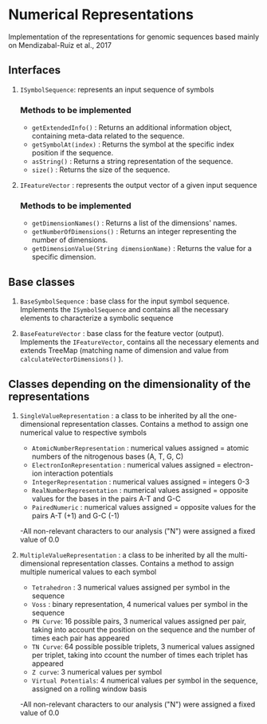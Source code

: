 # Numerical Representations
Implementation of the representations for genomic sequences based mainly on Mendizabal-Ruiz et al., 2017
## Interfaces
1. `ISymbolSequence`: represents an input sequence of symbols
    ### Methods to be implemented
    - `getExtendedInfo()` : Returns an additional information object, containing meta-data related to the sequence.
    - `getSymbolAt(index)` : Returns the symbol at the specific index position if the sequence.
    - `asString()` :  Returns a string representation of the sequence.
    - `size()` : Returns the size of the sequence.
 
 2. `IFeatureVector` : represents the output vector of a given input sequence
    ### Methods to be implemented
    - `getDimensionNames()` : Returns a list of the dimensions' names.
    - `getNumberOfDimensions()` : Returns an integer representing the number of dimensions.
    - `getDimensionValue(String dimensionName)` : Returns the value for a specific dimension.

## Base classes
1. `BaseSymbolSequence` : base class for the input symbol sequence. Implements the `ISymbolSequence` and contains all the necessary elements
to characterize a symbolic sequence

2. `BaseFeatureVector` : base class for the feature vector (output). Implements the `IFeatureVector`, contains all the necessary elements 
and extends TreeMap (matching name of dimension and value from `calculateVectorDimensions()` ).

## Classes depending on the dimensionality of the representations
1. `SingleValueRepresentation` : a class to be inherited by all the one-dimensional representation classes. Contains a method to assign one numerical value to respective symbols
    - `AtomicNumberRepresentation` : numerical values assigned = atomic numbers of the nitrogenous bases (A, T, G, C)
    - `ElectronIonRepresentation` : numerical values assigned = electron-ion interaction potentials
    - `IntegerRepresentation` : numerical values assigned = integers 0-3
    - `RealNumberRepresentation` : numerical values assigned = opposite values for the bases in the pairs A-T and G-C
    - `PairedNumeric` : numerical values assigned = opposite values for the pairs A-T (+1) and G-C (-1)
    
    -All non-relevant characters to our analysis ("N") were assigned a fixed value of 0.0

2. `MultipleValueRepresentation` : a class to be inherited by all the multi-dimensional representation classes. Contains a method to assign multiple numerical values to each symbol
    - `Tetrahedron` : 3 numerical values assigned per symbol in the sequence
    - `Voss` : binary representation, 4 numerical values per symbol in the sequence
    - `PN Curve`: 16 possible pairs, 3 numerical values assigned per pair, taking into account the position on the sequence and the number of times each pair has appeared 
    - `TN Curve`: 64 possible possible triplets, 3 numerical values assigned per triplet, taking into ccount the number of times each triplet has appeared
    - `Z curve`: 3 numerical values per symbol
    - `Virtual Potentials`: 4 numerical values per symbol in the sequence, assigned on a rolling window basis
    
    -All non-relevant characters to our analysis ("N") were assigned a fixed value of 0.0
